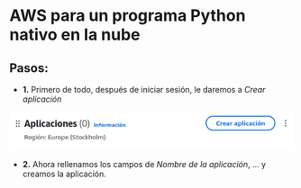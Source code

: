 # AWS para un programa Python nativo en la nube

## Pasos:
- **1.** Primero de todo, después de iniciar sesión, le daremos a
*Crear aplicación*

<div style="text-align: center;">
  <img src="img.png" alt="Descripción de la imagen">
</div>

- **2.** Ahora rellenamos los campos de *Nombre de la aplicación*, ...
y creamos la aplicación.
